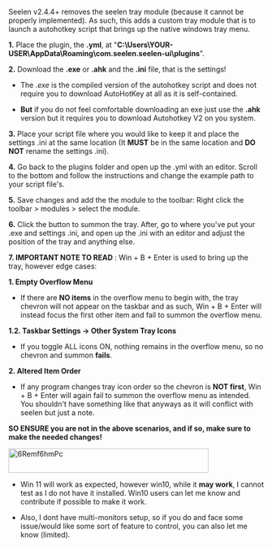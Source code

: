 Seelen v2.4.4+ removes the seelen tray module (because it cannot be properly implemented). As such, this adds a custom tray module that is to launch a autohotkey script that brings up the native windows tray menu.

**1.** Place the plugin, the **.yml**, at "**C:\Users\YOUR-USER\AppData\Roaming\com.seelen.seelen-ui\plugins**".

**2.** Download the **.exe** or **.ahk** and the **.ini** file, that is the settings!

 - The *.exe* is the compiled version of the autohotkey script and does not require you to download AutoHotKey at all as it is self-contained.

- **But** if you do not feel comfortable downloading an exe just use the **.ahk** version but it requires you to download Autohotkey V2 on you system.

**3.** Place your script file where you would like to keep it and place the settings .ini at the same location (It **MUST** be in the same location and **DO NOT** rename the settings .ini).

**4.** Go back to the plugins folder and open up the .yml with an editor. Scroll to the bottom and follow the instructions and change the example path to your script file's.

**5.** Save changes and add the the module to the toolbar: Right click the toolbar > modules > select the module.

**6.** Click the button to summon the tray. After, go to where you've put your .exe and settings .ini, and open up the .ini with an editor and adjust the position of the tray and anything else.

**7. IMPORTANT NOTE TO READ** : Win + B + Enter is used to bring up the tray, however edge cases:

**1. Empty Overflow Menu**

   - If there are **NO items** in the overflow menu to begin with, the tray chevron will not appear on the taskbar and as such, Win + B + Enter will instead focus the first other item and fail to summon the overflow menu.

**1.2. Taskbar Settings → Other System Tray Icons**

   - If you toggle ALL icons ON, nothing remains in the overflow menu, so no chevron and summon **fails**.

**2. Altered Item Order**

   - If any program changes tray icon order so the chevron is **NOT first**, Win + B + Enter will again fail to summon the overflow menu as intended. You shouldn't have something like that anyways as it will conflict with seelen but just a note.

**SO ENSURE you are not in the above scenarios, and if so, make sure to make the needed changes!**

<img width="394" height="48" alt="6Remf6hmPc" src="https://github.com/user-attachments/assets/6338dcf1-2a05-45d0-9f02-0d5bcc1df3e6" />

- Win 11 will work as expected, however win10, while it **may work**, I cannot test as I do not have it installed. Win10 users can let me know and contribute if possible to make it work.

- Also, I dont have multi-monitors setup, so if you do and face some issue/would like some sort of feature to control, you can also let me know (limited).
